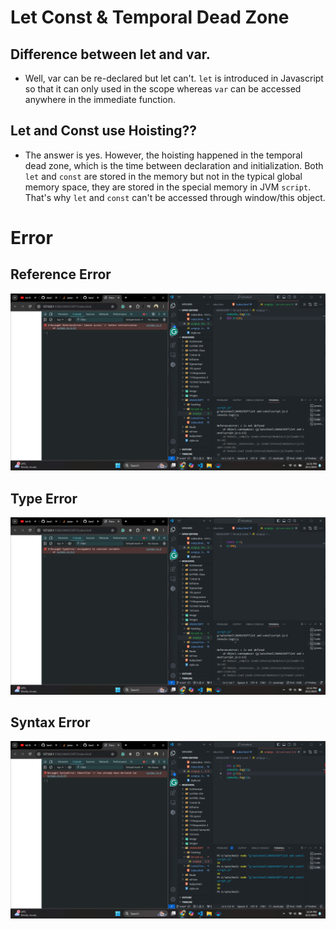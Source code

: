 # Let Const & Temporal Dead Zone 
## Difference between let and var.
- Well, var can be re-declared but let can't. `let` is introduced in Javascript so that it can only used in the scope whereas `var` can be accessed anywhere in the immediate function.
## Let and Const use Hoisting??
- The answer is yes. However, the hoisting happened in the temporal dead zone, which is the time between declaration and initialization. Both `let` and `const` are stored in the memory but
  not in the typical global memory space, they are stored in the special memory in JVM `script`. That's why `let` and  `const` can't be accessed through window/this object.
# Error
## Reference Error

<p align="center">
  <img src='./image/Screenshot (245).png' alt = "Reference Error">
</p>

## Type Error 

<p align="center">
   <img src='./image/Screenshot (246).png' alt = "Type Error">
</p>

## Syntax Error

<p align="center">
  <img src='./image/Screenshot (244).png' alt = "Syntax Error">
</p>

